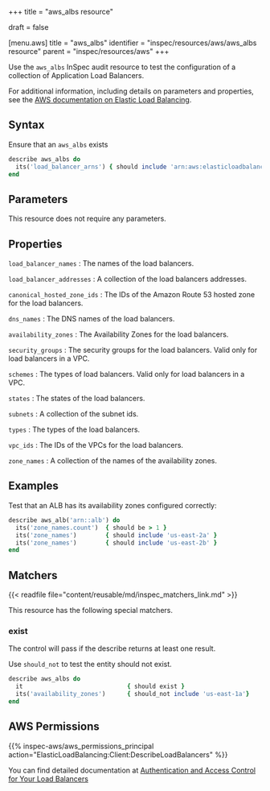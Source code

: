 +++
title = "aws_albs resource"

draft = false


[menu.aws]
title = "aws_albs"
identifier = "inspec/resources/aws/aws_albs resource"
parent = "inspec/resources/aws"
+++

Use the `aws_albs` InSpec audit resource to test the configuration of a collection of Application Load Balancers.

For additional information, including details on parameters and properties, see the [AWS documentation on Elastic Load Balancing](https://docs.aws.amazon.com/elasticloadbalancing/latest/APIReference).

## Syntax

Ensure that an `aws_albs` exists

```ruby
describe aws_albs do
  its('load_balancer_arns') { should include 'arn:aws:elasticloadbalancing' }
end
```

## Parameters

This resource does not require any parameters.

## Properties

`load_balancer_names`
: The names of the load balancers.

`load_balancer_addresses`
: A collection of the load balancers addresses.

`canonical_hosted_zone_ids`
: The IDs of the Amazon Route 53 hosted zone for the load balancers.

`dns_names`
: The DNS names of the load balancers.

`availability_zones`
: The Availability Zones for the load balancers.

`security_groups`
: The security groups for the load balancers. Valid only for load balancers in a VPC.

`schemes`
: The types of load balancers. Valid only for load balancers in a VPC.

`states`
: The states of the load balancers.

`subnets`
: A collection of the subnet ids.

`types`
: The types of the load balancers.

`vpc_ids`
: The IDs of the VPCs for the load balancers.

`zone_names`
: A collection of the names of the availability zones.

## Examples

Test that an ALB has its availability zones configured correctly:

```ruby
describe aws_alb('arn::alb') do
  its('zone_names.count')  { should be > 1 }
  its('zone_names')        { should include 'us-east-2a' }
  its('zone_names')        { should include 'us-east-2b' }
end
```

## Matchers

{{< readfile file="content/reusable/md/inspec_matchers_link.md" >}}

This resource has the following special matchers.

### exist

The control will pass if the describe returns at least one result.

Use `should_not` to test the entity should not exist.

```ruby
describe aws_albs do
  it                             { should exist }
  its('availability_zones')      { should_not include 'us-east-1a'}
end
```

## AWS Permissions

{{% inspec-aws/aws_permissions_principal action="ElasticLoadBalancing:Client:DescribeLoadBalancers" %}}

You can find detailed documentation at [Authentication and Access Control for Your Load Balancers](https://docs.aws.amazon.com/elasticloadbalancing/latest/userguide/load-balancer-authentication-access-control.html)
